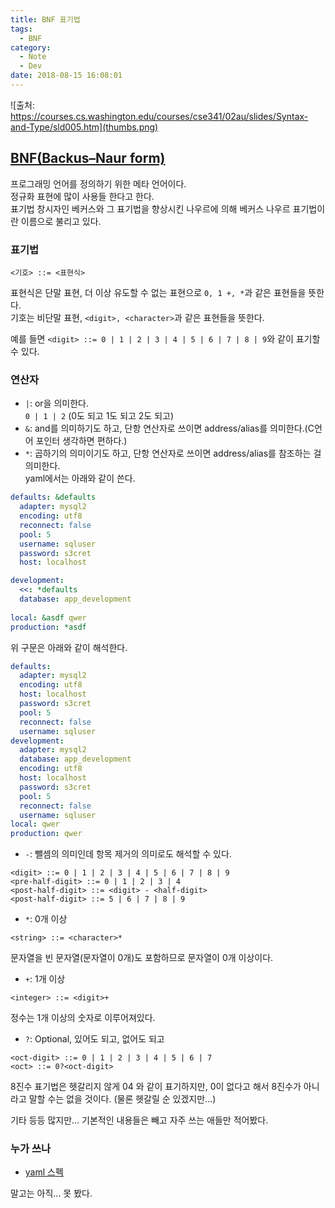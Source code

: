 ```yaml
---
title: BNF 표기법
tags:
  - BNF
category:
  - Note
  - Dev
date: 2018-08-15 16:08:01
---
```


![출처: https://courses.cs.washington.edu/courses/cse341/02au/slides/Syntax-and-Type/sld005.htm](thumbs.png)

## [BNF(Backus–Naur form)](https://ko.wikipedia.org/wiki/%EB%B0%B0%EC%BB%A4%EC%8A%A4-%EB%82%98%EC%9A%B0%EB%A5%B4_%ED%91%9C%EA%B8%B0%EB%B2%95)  
프로그래밍 언어를 정의하기 위한 메타 언어이다.  
정규화 표현에 많이 사용들 한다고 한다.  
표기법 창시자인 베커스와 그 표기법을 향상시킨 나우르에 의해 베커스 나우르 표기법이란 이름으로 불리고 있다.  

### 표기법
```
<기호> ::= <표현식>
```

표현식은 단말 표현, 더 이상 유도할 수 없는 표현으로 `0, 1 +, *`과 같은 표현들을 뜻한다.  
기호는 비단말 표현, `<digit>, <character>`과 같은 표현들을 뜻한다.  

예를 들면 `<digit> ::= 0 | 1 | 2 | 3 | 4 | 5 | 6 | 7 | 8 | 9`와 같이 표기할 수 있다.

### 연산자
* `|`: or을 의미한다.  
`0 | 1 | 2` (0도 되고 1도 되고 2도 되고)
* `&`: and를 의미하기도 하고, 단항 연산자로 쓰이면 address/alias를 의미한다.(C언어 포인터 생각하면 편하다.)
* `*`: 곱하기의 의미이기도 하고, 단항 연산자로 쓰이면 address/alias를 참조하는 걸 의미한다.  
yaml에서는 아래와 같이 쓴다.  
```yaml
defaults: &defaults
  adapter: mysql2
  encoding: utf8
  reconnect: false
  pool: 5
  username: sqluser
  password: s3cret
  host: localhost

development:
  <<: *defaults
  database: app_development
  
local: &asdf qwer
production: *asdf
```
위 구문은 아래와 같이 해석한다.  
```yaml
defaults: 
  adapter: mysql2
  encoding: utf8
  host: localhost
  password: s3cret
  pool: 5
  reconnect: false
  username: sqluser
development: 
  adapter: mysql2
  database: app_development
  encoding: utf8
  host: localhost
  password: s3cret
  pool: 5
  reconnect: false
  username: sqluser
local: qwer
production: qwer
```
* `-`: 뺄셈의 의미인데 항목 제거의 의미로도 해석할 수 있다.  
```
<digit> ::= 0 | 1 | 2 | 3 | 4 | 5 | 6 | 7 | 8 | 9
<pre-half-digit> ::= 0 | 1 | 2 | 3 | 4
<post-half-digit> ::= <digit> - <half-digit>
<post-half-digit> ::= 5 | 6 | 7 | 8 | 9
```
* `*`: 0개 이상
```
<string> ::= <character>*
```
문자열을 빈 문자열(문자열이 0개)도 포함하므로 문자열이 0개 이상이다.
* `+`: 1개 이상
```
<integer> ::= <digit>+
```
정수는 1개 이상의 숫자로 이루어져있다.  
* `?`: Optional, 있어도 되고, 없어도 되고  
```
<oct-digit> ::= 0 | 1 | 2 | 3 | 4 | 5 | 6 | 7
<oct> ::= 0?<oct-digit>
```
8진수 표기법은 헷갈리지 않게 04 와 같이 표기하지만, 0이 없다고 해서 8진수가 아니라고 말할 수는 없을 것이다. (물론 헷갈릴 순 있겠지만...)  

기타 등등 많지만... 기본적인 내용들은 빼고 자주 쓰는 애들만 적어봤다.  

### 누가 쓰나
* [yaml 스펙](http://yaml.org/spec/1.2/spec.html#id2785586)  

말고는 아직... 못 봤다.